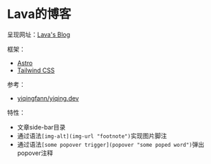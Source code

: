 # Lava的博客

呈现网址：[Lava's Blog](i.daicanglong.top)

框架：
- [Astro](https://astro.build/)
- [Tailwind CSS](https://tailwindcss.com/)

参考：
- [yiqingfann/yiqing.dev](https://github.com/yiqingfann/yiqing.dev)

特性：
- 文章side-bar目录
- 通过语法`[img-alt](img-url "footnote")`实现图片脚注
- 通过语法`[some popover trigger](popover "some poped word")`弹出popover注释